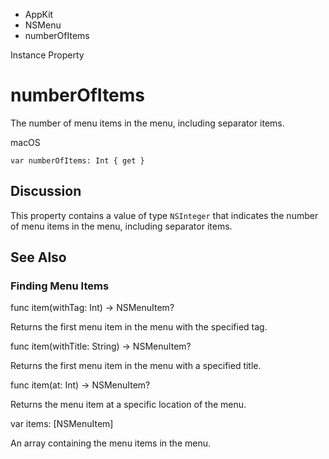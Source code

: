 

- AppKit
- NSMenu
-  numberOfItems 

Instance Property

# numberOfItems

The number of menu items in the menu, including separator items.

macOS

``` source
var numberOfItems: Int { get }
```

## Discussion

This property contains a value of type `NSInteger` that indicates the number of menu items in the menu, including separator items.

## See Also

### Finding Menu Items

func item(withTag: Int) -> NSMenuItem?

Returns the first menu item in the menu with the specified tag.

func item(withTitle: String) -> NSMenuItem?

Returns the first menu item in the menu with a specified title.

func item(at: Int) -> NSMenuItem?

Returns the menu item at a specific location of the menu.

var items: [NSMenuItem]

An array containing the menu items in the menu.

